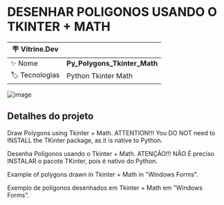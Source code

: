<h1 align="left">DESENHAR POLIGONOS USANDO O TKINTER + MATH</h1>

| :placard: Vitrine.Dev |                                     |
| --------------------- | ----------------------------------- |
| :sparkles: Nome       | **Py_Polygons_Tkinter_Math**        |      
| :label: Tecnologias   | Python Tkinter Math                 |

![image](https://github.com/FabioIngenito/Py_Polygons_Tkinter_Math/assets/24603753/1fdab649-fcad-45b9-8ab9-8a31255b349e#vitrinedev)

<h2 align="left">Detalhes do projeto</h2>

Draw Polygons using Tkinter + Math. ATTENTION!!! You DO NOT need to INSTALL the TKinter package, as it is native to Python.

Desenha Polígonos usando o Tkinter + Math. ATENÇÃO!!! NÃO É preciso INSTALAR o pacote TKinter, pois é nativo do Python.

Example of polygons drawn in Tkinter + Math in "Windows Forms".

Exemplo de polígonos desenhados em Tkinter + Math em "Windows Forms".
